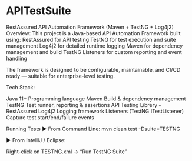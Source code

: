 # APITestSuite
RestAssured API Automation Framework (Maven + TestNG + Log4j2)
Overview:
This project is a Java-based API Automation Framework built using:
RestAssured for API testing
TestNG for test execution and suite management
Log4j2 for detailed runtime logging
Maven for dependency management and build
TestNG Listeners for custom reporting and event handling

The framework is designed to be configurable, maintainable, and CI/CD ready — suitable for enterprise-level testing.

Tech Stack:

Java 11+	Programming language
Maven	Build & dependency management
TestNG	Test runner, reporting & assertions
API Testing Librery - RestAssured
Log4j2	Logging framework
Listeners (TestNG ITestListener)	Capture test start/end/failure events


Running Tests
▶️ From Command Line:
mvn clean test -Dsuite=TESTNG

▶️ From IntelliJ / Eclipse:

Right-click on TESTNG.xml → “Run TestNG Suite”
